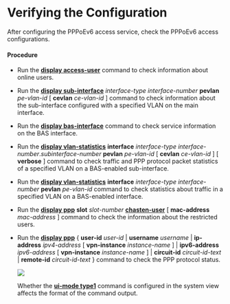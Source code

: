 Verifying the Configuration
===========================

After configuring the PPPoEv6 access service, check the PPPoEv6 access configurations.

#### Procedure

* Run the [**display access-user**](cmdqueryname=display+access-user) command to check information about online users.
* Run the [**display sub-interface**](cmdqueryname=display+sub-interface) *interface-type interface-number* **pevlan** *pe-vlan-id* [ **cevlan** *ce-vlan-id* ] command to check information about the sub-interface configured with a specified VLAN on the main interface.
* Run the [**display bas-interface**](cmdqueryname=display+bas-interface) command to check service information on the BAS interface.
* Run the [**display vlan-statistics**](cmdqueryname=display+vlan-statistics) **interface** *interface-type interface-number*.*subinterface-number* **pevlan** *pe-vlan-id* [ **cevlan** *ce-vlan-id* ] [ **verbose** ] command to check traffic and PPP protocol packet statistics of a specified VLAN on a BAS-enabled sub-interface.
* Run the [**display vlan-statistics**](cmdqueryname=display+vlan-statistics) **interface** *interface-type interface-number* **pevlan** *pe-vlan-id* command to check statistics about traffic in a specified VLAN on a BAS-enabled interface.
* Run the [**display ppp**](cmdqueryname=display+ppp) **slot** *slot-number* [**chasten-user**](cmdqueryname=chasten-user) [ **mac-address** *mac-address* ] command to check the information about the restricted users.
* Run the [**display ppp**](cmdqueryname=display+ppp) { **user-id** *user-id* | **username** *username* | **ip-address** *ipv4-address* [ **vpn-instance** *instance-name* ] | **ipv6-address** *ipv6-address* [ **vpn-instance** *instance-name* ] | **circuit-id** *circuit-id-text* | **remote-id** *circuit-id-text* } command to check the PPP protocol status.
  
  ![](../../../../public_sys-resources/note_3.0-en-us.png) 
  
  Whether the [**ui-mode type1**](cmdqueryname=ui-mode+type1) command is configured in the system view affects the format of the command output.